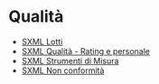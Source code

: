 # Qualità
- [SXML Lotti](Sorgenti/V3/ASE/CQSER_01.md)
- [SXML Qualità - Rating e personale](Sorgenti/V3/ASE/CQSER_02.md)
- [SXML Strumenti di Misura](Sorgenti/V3/ASE/CQSER_03.md)
- [SXML Non conformità](Sorgenti/V3/ASE/CQSER_04.md)

